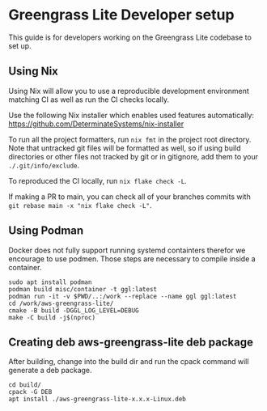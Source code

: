 # Greengrass Lite Developer setup

This guide is for developers working on the Greengrass Lite codebase to set up.

## Using Nix

Using Nix will allow you to use a reproducible development environment matching
CI as well as run the CI checks locally.

Use the following Nix installer which enables used features automatically:
﻿https://github.com/DeterminateSystems/nix-installer

To run all the project formatters, run `nix fmt` in the project root directory.
Note that untracked git files will be formatted as well, so if using build
directories or other files not tracked by git or in gitignore, add them to your
`./.git/info/exclude`.

To reproduced the CI locally, run `nix flake check -L`.

If making a PR to main, you can check all of your branches commits with
`git rebase main -x "nix flake check -L"`.

## Using Podman
Docker does not fully support running systemd containters therefor we encourage to use podmen.
Those steps are necessary to compile inside a container.
```
sudo apt install podman
podman build misc/container -t ggl:latest
podman run -it -v $PWD/..:/work --replace --name ggl ggl:latest
cd /work/aws-greengrass-lite/
cmake -B build -DGGL_LOG_LEVEL=DEBUG
make -C build -j$(nproc)
```

## Creating deb aws-greengrass-lite deb package
After building, change into the build dir and run the cpack command will generate a deb package.
```
cd build/
cpack -G DEB
apt install ./aws-greengrass-lite-x.x.x-Linux.deb
```